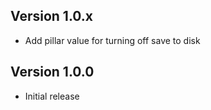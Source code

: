 ## Version 1.0.x

* Add pillar value for turning off save to disk

## Version 1.0.0

* Initial release
